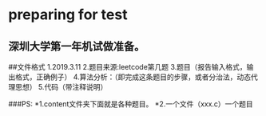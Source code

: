 # preparing for test
深圳大学第一年机试做准备。
------------------------

##文件格式
1.2019.3.11
2.题目来源:leetcode第几题
3.题目（报告输入格式，输出格式，正确例子）
4.算法分析：（即完成这条题目的步骤，或者分治法，动态代理思想）
5.代码（带注释说明）


###PS:
*1.content文件夹下面就是各种题目。
*2.一个文件（xxx.c）一个题目

